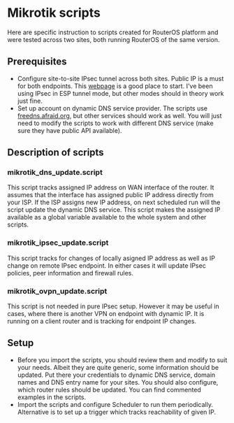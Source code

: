 # Mikrotik scripts

Here are specific instruction to scripts created for RouterOS platform and were tested across two sites, both running RouterOS of the same version.

## Prerequisites

- Configure site-to-site IPsec tunnel across both sites. Public IP is a must for both endpoints. This [webpage](http://wiki.mikrotik.com/wiki/Manual:IP/IPsec) is a good place to start. I've been using IPsec in ESP tunnel mode, but other modes should in theory work just fine.
- Set up account on dynamic DNS service provider. The scripts use [freedns.afraid.org](http://freedns.afraid.org/), but other services should work as well. You will just need to modify the scripts to work with different DNS service (make sure they have public API available).

## Description of scripts

### mikrotik_dns_update.script

This script tracks assigned IP address on WAN interface of the router. It assumes that the interface has assigned public IP address directly from your ISP. If the ISP assigns new IP address, on next scheduled run will the script update the dynamic DNS service. This script makes the assigned IP available as a global variable available to the whole system and other scripts.

### mikrotik_ipsec_update.script

This script tracks for changes of locally asigned IP address as well as IP change on remote IPsec endpoint. In either cases it will update IPsec policies, peer information and firewall rules.

### mikrotik_ovpn_update.script

This script is not needed in pure IPsec setup. However it may be useful in cases, where there is another VPN on endpoint with dynamic IP. It is running on a client router and is tracking for endpoint IP changes.

## Setup

- Before you import the scripts, you should review them and modify to suit your needs. Albeit they are quite generic, some information should be updated. Put there your credentials to dynamic DNS service, domain names and DNS entry name for your sites. You should also configure, which router rules should be updated. You can find commented examples in the scripts.
- Import the scripts and configure Scheduler to run them periodically. Alternative is to set up a trigger which tracks reachability of given IP.

